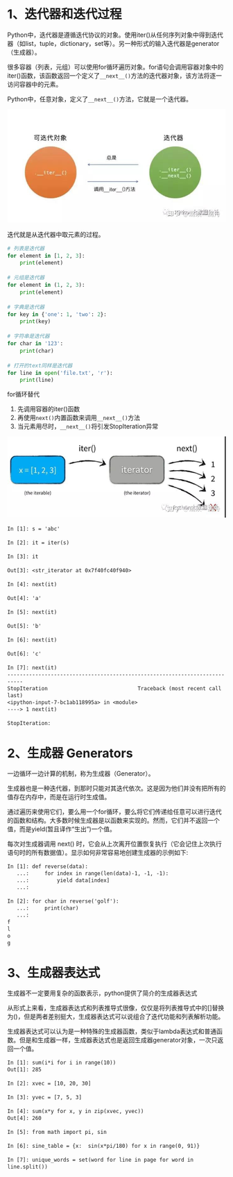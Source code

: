 # 1、迭代器和迭代过程

Python中，迭代器是遵循迭代协议的对象。使用iter()从任何序列对象中得到迭代器（如list，tuple，dictionary，set等）。另一种形式的输入迭代器是generator（生成器）。

很多容器（列表，元组）可以使用for循环遍历对象。for语句会调用容器对象中的iter()函数，该函数返回一个定义了`__next__()`方法的迭代器对象，该方法将逐一访问容器中的元素。

Python中，任意对象，定义了`__next__()`方法，它就是一个迭代器。

![迭代器](./images/迭代器.jpg)

迭代就是从迭代器中取元素的过程。

```python
# 列表是迭代器
for element in [1, 2, 3]:
    print(element)

# 元组是迭代器
for element in (1, 2, 3):
    print(element)

# 字典是迭代器
for key in {'one': 1, 'two': 2}:
    print(key)

# 字符串是迭代器
for char in '123':
    print(char)

# 打开的text同样是迭代器
for line in open('file.txt', 'r'):
    print(line)
```

for循环替代
1. 先调用容器的iter()函数
2. 再使用`next()`内置函数来调用`__next__()`方法
3. 当元素用尽时，`__next__()`将引发StopIteration异常

![迭代器示例](./images/迭代器示例.jpg)

```text
In [1]: s = 'abc'

In [2]: it = iter(s)

In [3]: it

Out[3]: <str_iterator at 0x7f40fc40f940>

In [4]: next(it)

Out[4]: 'a'

In [5]: next(it)

Out[5]: 'b'

In [6]: next(it)

Out[6]: 'c'

In [7]: next(it)
---------------------------------------------------------------------------
StopIteration                             Traceback (most recent call last)
<ipython-input-7-bc1ab118995a> in <module>
----> 1 next(it)

StopIteration: 
```

# 2、生成器 Generators

一边循环一边计算的机制，称为生成器（Generator）。

生成器也是一种迭代器，到那时只能对其迭代依次。这是因为他们并没有把所有的值存在内存中，而是在运行时生成值。

通过遍历来使用它们，要么用一个for循环，要么将它们传递给任意可以进行迭代的函数和结构。大多数时候生成器是以函数来实现的。然而，它们并不返回一个值，而是yield(暂且译作“生出”)一个值。

每次对生成器调用 next() 时，它会从上次离开位置恢复执行（它会记住上次执行语句时的所有数据值）。显示如何非常容易地创建生成器的示例如下:

```text
In [1]: def reverse(data): 
   ...:     for index in range(len(data)-1, -1, -1): 
   ...:         yield data[index] 
   ...:

In [2]: for char in reverse('golf'): 
   ...:     print(char) 
   ...:
f
l
o
g

```

# 3、生成器表达式

生成器不一定要用复杂的函数表示，python提供了简介的生成器表达式

从形式上来看，生成器表达式和列表推导式很像，仅仅是将列表推导式中的[]替换为()，但是两者差别挺大，生成器表达式可以说组合了迭代功能和列表解析功能。

生成器表达式可以认为是一种特殊的生成器函数，类似于lambda表达式和普通函数。但是和生成器一样，生成器表达式也是返回生成器generator对象，一次只返回一个值。

```text
In [1]: sum(i*i for i in range(10))
Out[1]: 285

In [2]: xvec = [10, 20, 30]

In [3]: yvec = [7, 5, 3]

In [4]: sum(x*y for x, y in zip(xvec, yvec))
Out[4]: 260

In [5]: from math import pi, sin

In [6]: sine_table = {x:  sin(x*pi/180) for x in range(0, 91)}

In [7]: unique_words = set(word for line in page for word in line.split()) 
```
